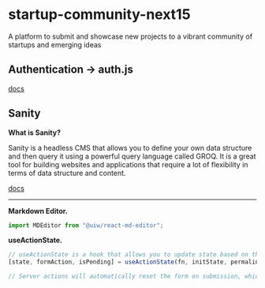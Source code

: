 # startup-community-next15

A platform to submit and showcase new projects to a vibrant community of startups and emerging ideas

## Authentication -> auth.js

[docs](https://authjs.dev/getting-started/installation)

## Sanity

**What is Sanity?**

Sanity is a headless CMS that allows you to define your own data structure and then query it using a powerful query language called GROQ. It is a great tool for building websites and applications that require a lot of flexibility in terms of data structure and content.

[docs](https://www.sanity.io/docs/getting-started)

---
  
**Markdown Editor.**

```ts
import MDEditor from "@uiw/react-md-editor";
```

**useActionState.**

```ts
// useActionState is a hook that allows you to update state based on the result of a form action
[state, formAction, isPending] = useActionState(fn, initState, permalink?)

// Server actions will automatically reset the form on submission, which is nice sometimes, but also not always what you want.

```
